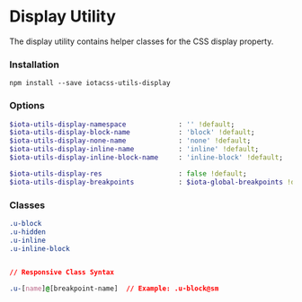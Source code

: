 # Display Utility #

The display utility contains helper classes for the CSS display property.


### Installation ###

```
npm install --save iotacss-utils-display
```


### Options ###

```sass
$iota-utils-display-namespace             : '' !default;
$iota-utils-display-block-name            : 'block' !default;
$iota-utils-display-none-name             : 'none' !default;
$iota-utils-display-inline-name           : 'inline' !default;
$iota-utils-display-inline-block-name     : 'inline-block' !default;

$iota-utils-display-res                   : false !default;
$iota-utils-display-breakpoints           : $iota-global-breakpoints !default;
```


### Classes ###

```css
.u-block
.u-hidden
.u-inline
.u-inline-block


// Responsive Class Syntax

.u-[name]@[breakpoint-name]  // Example: .u-block@sm
```
